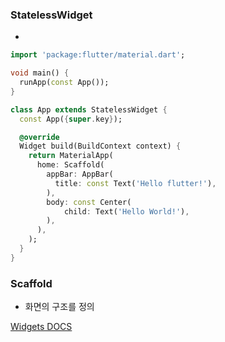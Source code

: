 ### StatelessWidget
- 

```dart
import 'package:flutter/material.dart';

void main() {
  runApp(const App());
}

class App extends StatelessWidget {
  const App({super.key});

  @override
  Widget build(BuildContext context) {
    return MaterialApp(
      home: Scaffold(
        appBar: AppBar(
          title: const Text('Hello flutter!'),
        ),
        body: const Center(
            child: Text('Hello World!'),
        ),
      ),
    );
  }
}
```

### Scaffold
- 화면의 구조를 정의

[Widgets DOCS](https://docs.flutter.dev/ui/widgets)